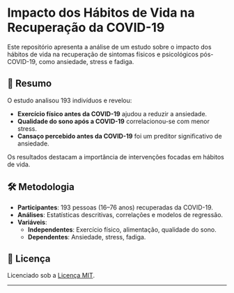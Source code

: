 # Impacto dos Hábitos de Vida na Recuperação da COVID-19

Este repositório apresenta a análise de um estudo sobre o impacto dos hábitos de vida na recuperação de sintomas físicos e psicológicos pós-COVID-19, como ansiedade, stress e fadiga.

## 📄 Resumo

O estudo analisou 193 indivíduos e revelou:
- **Exercício físico antes da COVID-19** ajudou a reduzir a ansiedade.
- **Qualidade do sono após a COVID-19** correlacionou-se com menor stress.
- **Cansaço percebido antes da COVID-19** foi um preditor significativo de ansiedade.

Os resultados destacam a importância de intervenções focadas em hábitos de vida.

## 🛠️ Metodologia

- **Participantes**: 193 pessoas (16–76 anos) recuperadas da COVID-19.
- **Análises**: Estatísticas descritivas, correlações e modelos de regressão.
- **Variáveis**:
  - **Independentes**: Exercício físico, alimentação, qualidade do sono.
  - **Dependentes**: Ansiedade, stress, fadiga.


## 📝 Licença

Licenciado sob a [Licença MIT](LICENSE).

---


